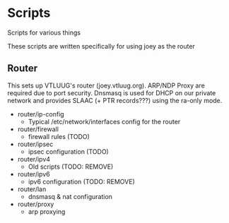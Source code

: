 # Scripts
Scripts for various things

These scripts are written specifically for using joey as the router


## Router
This sets up VTLUUG's router (joey.vtluug.org). ARP/NDP Proxy are required due to port security. Dnsmasq is used for DHCP on our private network and provides SLAAC (+ PTR records???) using the ra-only mode.

- router/ip-config
    - Typical /etc/network/interfaces config for the router
- router/firewall
    - firewall rules (TODO)
- router/ipsec
    - ipsec configuration (TODO)
- router/ipv4
    - Old scripts (TODO: REMOVE)
- router/ipv6
    - ipv6 configuration (TODO: REMOVE)
- router/lan
    - dnsmasq & nat configuration
- router/proxy
    - arp proxying
